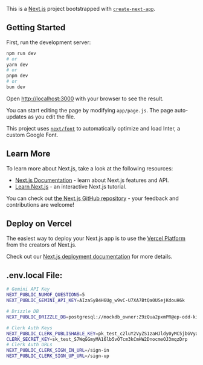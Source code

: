 This is a [Next.js](https://nextjs.org/) project bootstrapped with [`create-next-app`](https://github.com/vercel/next.js/tree/canary/packages/create-next-app).

## Getting Started

First, run the development server:

```bash
npm run dev
# or
yarn dev
# or
pnpm dev
# or
bun dev
```

Open [http://localhost:3000](http://localhost:3000) with your browser to see the result.

You can start editing the page by modifying `app/page.js`. The page auto-updates as you edit the file.

This project uses [`next/font`](https://nextjs.org/docs/basic-features/font-optimization) to automatically optimize and load Inter, a custom Google Font.

## Learn More

To learn more about Next.js, take a look at the following resources:

- [Next.js Documentation](https://nextjs.org/docs) - learn about Next.js features and API.
- [Learn Next.js](https://nextjs.org/learn) - an interactive Next.js tutorial.

You can check out [the Next.js GitHub repository](https://github.com/vercel/next.js/) - your feedback and contributions are welcome!

## Deploy on Vercel

The easiest way to deploy your Next.js app is to use the [Vercel Platform](https://vercel.com/new?utm_medium=default-template&filter=next.js&utm_source=create-next-app&utm_campaign=create-next-app-readme) from the creators of Next.js.

Check out our [Next.js deployment documentation](https://nextjs.org/docs/deployment) for more details.

## .env.local File:
```bash
# Gemini API Key 
NEXT_PUBLIC_NUMOF_QUESTIONS=5
NEXT_PUBLIC_GEMINI_API_KEY=AIzaSyB4H6Ug_w9vC-U7XA7BtQa0USejKdouH6k

# Drizzle DB
NEXT_PUBLIC_DRIZZLE_DB=postgresql://mockdb_owner:Z9zQua2pxmPR@ep-odd-king-a55wjyea.us-east-2.aws.neon.tech/mockdb?sslmode=require

# Clerk Auth Keys
NEXT_PUBLIC_CLERK_PUBLISHABLE_KEY=pk_test_c2luY2VyZS1zaHJldy0yMC5jbGVyay5hY2NvdW50cy5kZXYk
CLERK_SECRET_KEY=sk_test_S7WqGGmyMA16lb5vOTcm3kCmHW2DnocmeOJ3mqzDrp
# Clerk Auth URLs
NEXT_PUBLIC_CLERK_SIGN_IN_URL=/sign-in
NEXT_PUBLIC_CLERK_SIGN_UP_URL=/sign-up
```
